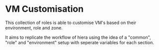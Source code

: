 # VM Customisation
This collection of roles is able to customise VM's based on their environment, role and zone.

It aims to replicate the workflow of hiera using the idea of a "common", "role" and "environment" setup with seperate variables for each section.


